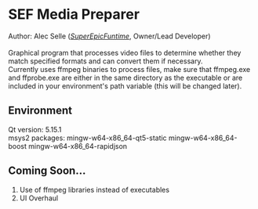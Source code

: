 # SEF Media Preparer
Author: Alec Selle ([*SuperEpicFuntime*](https://superepicfuntime.com), Owner/Lead Developer)<br/><br/>
Graphical program that processes video files to determine whether they match specified formats and can convert them if necessary.<br/>
Currently uses ffmpeg binaries to process files, make sure that ffmpeg.exe and ffprobe.exe are either in the same directory as the executable or are included in your environment's path variable (this will be changed later).

## Environment
Qt version: 5.15.1<br/>
msys2 packages: mingw-w64-x86_64-qt5-static mingw-w64-x86_64-boost mingw-w64-x86_64-rapidjson

## Coming Soon...
1. Use of ffmpeg libraries instead of executables
2. UI Overhaul
